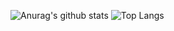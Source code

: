 ![Anurag's github stats](https://github-readme-stats-onon1101.vercel.app/api?username=onon1101&theme=vue-dark)
![Top Langs](https://github-readme-stats-onon1101.vercel.app/api/top-langs/?username=onon1101&layout=compact&theme=vue-dark)

